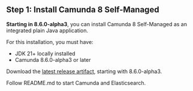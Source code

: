 ---
---

## Step 1: Install Camunda 8 Self-Managed

**Starting in 8.6.0-alpha3**, you can install Camunda 8 Self-Managed as an integrated plain Java application.

For this installation, you must have:

- JDK 21+ locally installed
- Camunda 8.6.0-alpha3 or later

Download the [latest release artifact](https://github.com/camunda/camunda/releases), starting with 8.6.0-alpha3.

Follow README.md to start Camunda and Elasticsearch.

<!-- (Disclaimer: since the 8.6.0-alpha3 release, you can also start Camunda as an integrated plain old Java application.
Prereq: have JDK 21+ locally installed, use Camunda 8.6.0-alpha3 or later
Download latest release artifact from https://github.com/camunda/camunda/releases (min.: 8.6.0-alpha3)
Follow README.md  in the archive to start camunda process, and elasticsearch -->
